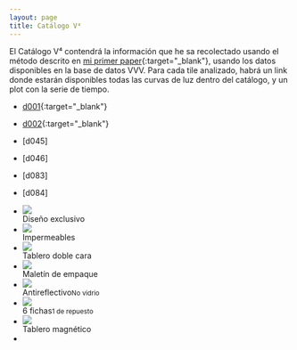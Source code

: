 ```yaml
---
layout: page
title: Catálogo V⁴
---
```

El Catálogo V⁴ contendrá la información que he sa recolectado usando el método descrito en [mi primer paper](https://arxiv.org/pdf/1806.04061.pdf){:target="_blank"}, usando los datos disponibles en la base de datos VVV.
Para cada tile analizado, habrá un link donde estarán disponibles todas las curvas de luz dentro del catálogo, y un plot con la serie de tiempo.





* [d001](https://nicomedinap.github.io/V4_html/Variables_d001.html){:target="_blank"}
* [d002](https://nicomedinap.github.io/V4_html/Variables_d002.html){:target="_blank"}

* [d045]
* [d046]
* [d083]
* [d084]





<ul class="honeycomb" lang="es">
  <li class="honeycomb-cell">
    <img class="honeycomb-cell__image" src="https://source.unsplash.com/random/1">
    <div class="honeycomb-cell__title">Diseño exclusivo</div>
  </li>
  <li class="honeycomb-cell">
    <img class="honeycomb-cell__image" src="https://source.unsplash.com/random/2">
    <div class="honeycomb-cell__title">Impermeables</div>
  </li>
  <li class="honeycomb-cell">
    <img class="honeycomb-cell__image" src="https://source.unsplash.com/random/3">
    <div class="honeycomb-cell__title">Tablero doble cara</div>
  </li>
  <li class="honeycomb-cell">
    <img class="honeycomb-cell__image" src="https://source.unsplash.com/random/4">
    <div class="honeycomb-cell__title">Maletín de empaque</div>
  </li>
  <li class="honeycomb-cell">
    <img class="honeycomb-cell__image" src="https://source.unsplash.com/random/5">
    <div class="honeycomb-cell__title">Antireflectivo<small>No vidrio</small></div>
  </li>
  <li class="honeycomb-cell">
    <img class="honeycomb-cell__image" src="https://source.unsplash.com/random/6">
    <div class="honeycomb-cell__title">6 fichas<small>1 de repuesto</small></div>
  </li>
  <li class="honeycomb-cell">
    <img class="honeycomb-cell__image" src="https://source.unsplash.com/random/7">
    <div class="honeycomb-cell__title">Tablero magnético</div>
  </li>
  <li class="honeycomb-cell honeycomb__placeholder"></li>
</ul>